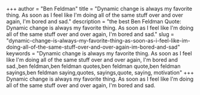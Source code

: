 +++
author = "Ben Feldman"
title = "Dynamic change is always my favorite thing. As soon as I feel like I'm doing all of the same stuff over and over again, I'm bored and sad."
description = "the best Ben Feldman Quote: Dynamic change is always my favorite thing. As soon as I feel like I'm doing all of the same stuff over and over again, I'm bored and sad."
slug = "dynamic-change-is-always-my-favorite-thing-as-soon-as-i-feel-like-im-doing-all-of-the-same-stuff-over-and-over-again-im-bored-and-sad"
keywords = "Dynamic change is always my favorite thing. As soon as I feel like I'm doing all of the same stuff over and over again, I'm bored and sad.,ben feldman,ben feldman quotes,ben feldman quote,ben feldman sayings,ben feldman saying,quotes, sayings,quote, saying, motivation"
+++
Dynamic change is always my favorite thing. As soon as I feel like I'm doing all of the same stuff over and over again, I'm bored and sad.
